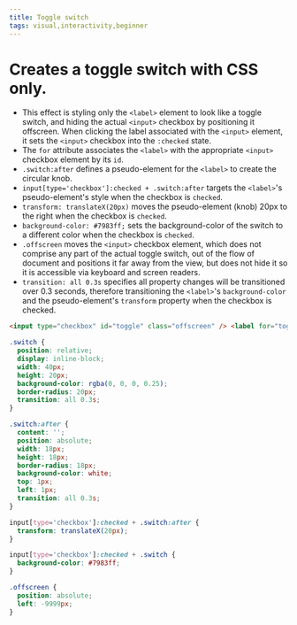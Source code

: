 ```yaml
---
title: Toggle switch
tags: visual,interactivity,beginner
---
```


# Creates a toggle switch with CSS only.

- This effect is styling only the `<label>` element to look like a toggle switch, and hiding the actual `<input>` checkbox by positioning it offscreen. When clicking the label associated with the `<input>` element, it sets the `<input>` checkbox into the `:checked` state.
- The `for` attribute associates the `<label>` with the appropriate `<input>` checkbox element by its `id`.
- `.switch:after` defines a pseudo-element for the `<label>` to create the circular knob.
- `input[type='checkbox']:checked + .switch:after` targets the `<label>`'s pseudo-element's style when the checkbox is `checked`.
- `transform: translateX(20px)` moves the pseudo-element (knob) 20px to the right when the checkbox is `checked`.
- `background-color: #7983ff;` sets the background-color of the switch to a different color when the checkbox is `checked`.
- `.offscreen` moves the `<input>` checkbox element, which does not comprise any part of the actual toggle switch, out of the flow of document and positions it far away from the view, but does not hide it so it is accessible via keyboard and screen readers.
- `transition: all 0.3s` specifies all property changes will be transitioned over 0.3 seconds, therefore transitioning the `<label>`'s `background-color` and the pseudo-element's `transform` property when the checkbox is checked.

```html
<input type="checkbox" id="toggle" class="offscreen" /> <label for="toggle" class="switch"></label>
```

```css
.switch {
  position: relative;
  display: inline-block;
  width: 40px;
  height: 20px;
  background-color: rgba(0, 0, 0, 0.25);
  border-radius: 20px;
  transition: all 0.3s;
}

.switch:after {
  content: '';
  position: absolute;
  width: 18px;
  height: 18px;
  border-radius: 18px;
  background-color: white;
  top: 1px;
  left: 1px;
  transition: all 0.3s;
}

input[type='checkbox']:checked + .switch:after {
  transform: translateX(20px);
}

input[type='checkbox']:checked + .switch {
  background-color: #7983ff;
}

.offscreen {
  position: absolute;
  left: -9999px;
}
```
